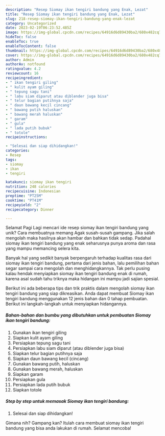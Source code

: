 ```yaml
---
description: "Resep Siomay ikan tengiri bandung yang Enak, Lezat"
title: "Resep Siomay ikan tengiri bandung yang Enak, Lezat"
slug: 218-resep-siomay-ikan-tengiri-bandung-yang-enak-lezat
category: Uncategorized
date: 2023-02-19T06:23:52.485Z
image: https://img-global.cpcdn.com/recipes/64916d6d89430ba2/680x482cq70/siomay-ikan-tengiri-bandung-foto-resep-utama.jpg
hideToc: false
enableToc: true
enableTocContent: false
thumbnail: https://img-global.cpcdn.com/recipes/64916d6d89430ba2/680x482cq70/siomay-ikan-tengiri-bandung-foto-resep-utama.jpg
cover: https://img-global.cpcdn.com/recipes/64916d6d89430ba2/680x482cq70/siomay-ikan-tengiri-bandung-foto-resep-utama.jpg
author: Admin
authorAv: notfound
ratingvalue: 4.2
reviewcount: 16
recipeingredient:
- " ikan tengiri giling"
- " kulit ayam giling"
- " tepung sagu tani"
- " labu siam diparut atau diblender juga bisa"
- " telur bagian putihnya saja"
- " daun bawang kecil cincang"
- " bawang putih haluskan"
- " bawang merah haluskan"
- " garam"
- " gula"
- " lada putih bubuk"
- " totole"
recipeinstructions:

- "Selesai dan siap dihidangkan!"
categories:
- Resep
tags:
- siomay
- ikan
- tengiri

katakunci: siomay ikan tengiri 
nutrition: 248 calories
recipecuisine: Indonesian
preptime: "PT25M"
cooktime: "PT41M"
recipeyield: "2"
recipecategory: Dinner

---
```



Selamat Pagi Lagi mencari ide resep siomay ikan tengiri bandung yang unik? Cara membuatnya memang Agak susah-susah gampang. Jika salah mengolah maka hasilnya akan hambar dan bahkan tidak sedap. Padahal siomay ikan tengiri bandung yang enak seharusnya punya aroma dan rasa yang mampu memancing selera kita.




Banyak hal yang sedikit banyak berpengaruh terhadap kualitas rasa dari siomay ikan tengiri bandung, pertama dari jenis bahan, lalu pemilihan bahan segar sampai cara mengolah dan menghidangkannya. Tak perlu pusing kalau hendak menyiapkan siomay ikan tengiri bandung enak di rumah, karena asal sudah tahu triknya maka hidangan ini mampu jadi sajian spesial.


Berikut ini ada beberapa tips dan trik praktis dalam mengolah siomay ikan tengiri bandung yang siap dikreasikan. Anda dapat membuat Siomay ikan tengiri bandung menggunakan 12 jenis bahan dan 0 tahap pembuatan. Berikut ini langkah-langkah untuk menyiapkan hidangannya.

<!--inarticleads1-->

##### Bahan-bahan dan bumbu yang dibutuhkan untuk pembuatan Siomay ikan tengiri bandung:

1. Gunakan  ikan tengiri giling
1. Siapkan  kulit ayam giling
1. Persiapkan  tepung sagu tani
1. Persiapkan  labu siam diparut (atau diblender juga bisa)
1. Siapkan  telur bagian putihnya saja
1. Siapkan  daun bawang kecil (cincang)
1. Gunakan  bawang putih, haluskan
1. Gunakan  bawang merah, haluskan
1. Siapkan  garam
1. Persiapkan  gula
1. Persiapkan  lada putih bubuk
1. Siapkan  totole




<!--inarticleads2-->

##### Step by step untuk memasak Siomay ikan tengiri bandung:


1. Selesai dan siap dihidangkan!



Gimana nih? Gampang kan? Itulah cara membuat siomay ikan tengiri bandung yang bisa anda lakukan di rumah. Selamat mencoba!

